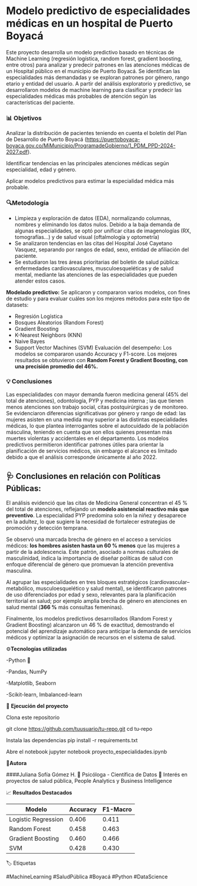 # **Modelo predictivo de especialidades médicas en un hospital de Puerto Boyacá**

Este proyecto desarrolla un modelo predictivo basado en técnicas de Machine Learning (regresión logística, random forest, gradient boosting, entre otros) para analizar y predecir patrones en las atenciones médicas de un Hospital público en el municipio de Puerto Boyacá. Se identifican las especialidades más demandadas y se exploran patrones por género, rango etario y entidad del usuario. A partir del análisis exploratorio y predictivo, se desarrollaron modelos de machine learning para clasificar y predecir las especialidades médicas más probables de atención según las características del paciente.

### 📊 Objetivos

Analizar la distribución de pacientes teniendo en cuenta el boletín del Plan de Desarrollo de Puerto Boyacá (https://puertoboyaca-boyaca.gov.co/MiMunicipio/ProgramadeGobierno/1_PDM_PPD-2024-2027.pdf). 

Identificar tendencias en las principales atenciones médicas según especialidad, edad y género.

Aplicar modelos predictivos para estimar la especialidad médica más probable.

### 🔍Metodología

- Limpieza y exploración de datos (EDA), normalizando columnas, nombres y eliminando los datos nulos. Debido a la baja demanda de algunas especialidades, se optó por unificar citas de imagenologías (RX, tomografías...) y de salud visual (oftalmología y optometría)
- Se analizaron tendencias en las citas del Hospital José Cayetano Vasquez, separando por rangos de edad, sexo, entidad de afiliación del paciente.
- Se estudiaron las tres áreas prioritarias del boletín de salud pública: enfermedades cardiovasculares, musculoesqueléticas y de salud mental, mediante las atenciones de las especialidades que pueden atender estos casos. 

**Modelado predictivo:**
Se aplicaron y compararon varios modelos, con fines de estudio y para evaluar cuáles son los mejores métodos para este tipo de datasets:
- Regresión Logística
- Bosques Aleatorios (Random Forest)
- Gradient Boosting
- K-Nearest Neighbors (KNN)
- Naive Bayes
- Support Vector Machines (SVM)
  Evaluación del desempeño:
Los modelos se compararon usando Accuracy y F1-score.
Los mejores resultados se obtuvieron con **Random Forest y Gradient Boosting, con una precisión promedio del 46%.**

### 💡 Conclusiones

Las especialidades con mayor demanda fueron medicina general (45% del total de atenciones), odontología, PYP y medicina interna ; las que tienen menos atenciones son trabajo social, citas postquirúrgicas y de monitoreo.
Se evidenciaron diferencias significativas por género y rango de edad: las mujeres asisten en una medida muy superior a las distintas especialidades médicas, lo que plantea interrogantes sobre el autocuidado de la población másculina, teniendo en cuenta que son ellos quienes presentan más muertes violentas y accidentales en el departamento.
Los modelos predictivos permitieron identificar patrones útiles para orientar la planificación de servicios médicos, sin embargo el alcance es limitado debido a que el análisis corresponde únicamente al año 2022.

## 🩺 Conclusiones en relación con Políticas Públicas:

El análisis evidenció que las citas de Medicina General concentran el 45 % del total de atenciones, reflejando un **modelo asistencial reactivo más que preventivo**. La especialidad PYP predomina solo en la niñez y desaparece en la adultez, lo que sugiere la necesidad de fortalecer estrategias de promoción y detección temprana.

Se observó una marcada brecha de género en el acceso a servicios médicos: **los hombres asisten hasta un 60 % menos** que las mujeres a partir de la adolescencia. Este patrón, asociado a normas culturales de masculinidad, indica la importancia de diseñar políticas de salud con enfoque diferencial de género que promuevan la atención preventiva masculina.

Al agrupar las especialidades en tres bloques estratégicos (cardiovascular–metabólico, musculoesquelético y salud mental), se identificaron patrones de uso diferenciados por edad y sexo, relevantes para la planificación territorial en salud; por ejemplo amplia brecha de género en atenciones en salud mental (**366 %** más consultas femeninas).

Finalmente, los modelos predictivos desarrollados (Random Forest y Gradient Boosting) alcanzaron un 46 % de exactitud, demostrando el potencial del aprendizaje automático para anticipar la demanda de servicios médicos y optimizar la asignación de recursos en el sistema de salud.

⚙️**Tecnologías utilizadas**

-Python 🐍

-Pandas, NumPy

-Matplotlib, Seaborn

-Scikit-learn, Imbalanced-learn

🚀 **Ejecución del proyecto**

Clona este repositorio

git clone https://github.com/tuusuario/tu-repo.git
cd tu-repo

Instala las dependencias
pip install -r requirements.txt

Abre el notebook
jupyter notebook proyecto_especialidades.ipynb

🧠**Autora**

####Juliana Sofía Gómez H.
📍 Psicóloga - Científica de Datos
💼 Interés en proyectos de salud pública, People Analytics y Business Intelligence

📈 **Resultados Destacados**

| Modelo              | Accuracy | F1-Macro |
| ------------------- | -------- | -------- |
| Logistic Regression | 0.406    | 0.411    |
| Random Forest       | 0.458    | 0.463    |
| Gradient Boosting   | 0.460    | 0.466    |
| SVM                 | 0.428    | 0.430    |

🏷️ Etiquetas

#MachineLearning #SaludPública #Boyacá #Python #DataScience
